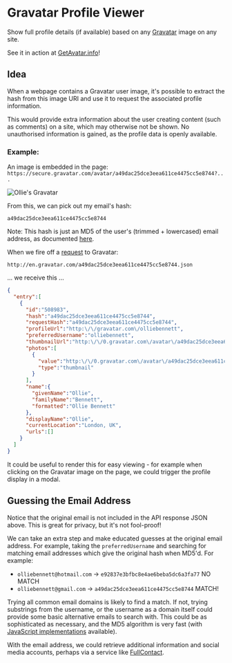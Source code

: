 # Gravatar Profile Viewer

Show full profile details (if available) based on any [Gravatar](http://en.gravatar.com/) image on any site.

See it in action at [GetAvatar.info](http://www.getavatar.info/)!

## Idea

When a webpage contains a Gravatar user image, it's possible to extract the hash from this image URI and use it to request the associated profile information.

This would provide extra information about the user creating content (such as comments) on a site, which may otherwise not be shown. No unauthorised information is gained, as the profile data is openly available.

### Example:

An image is embedded in the page: `https://secure.gravatar.com/avatar/a49dac25dce3eea611ce4475cc5e8744?...`

![Ollie's Gravatar](https://secure.gravatar.com/avatar/a49dac25dce3eea611ce4475cc5e8744?s=80)

From this, we can pick out my email's hash:

`a49dac25dce3eea611ce4475cc5e8744`

Note: This hash is just an MD5 of the user's (trimmed + lowercased) email address, as documented [here](https://en.gravatar.com/site/implement/hash/).

When we fire off a [request](https://en.gravatar.com/site/implement/profiles/json/) to Gravatar:

`http://en.gravatar.com/a49dac25dce3eea611ce4475cc5e8744.json`

... we receive this ...

```json
{
  "entry":[
    {
      "id":"508983",
      "hash":"a49dac25dce3eea611ce4475cc5e8744",
      "requestHash":"a49dac25dce3eea611ce4475cc5e8744",
      "profileUrl":"http:\/\/gravatar.com\/olliebennett",
      "preferredUsername":"olliebennett",
      "thumbnailUrl":"http:\/\/0.gravatar.com\/avatar\/a49dac25dce3eea611ce4475cc5e8744",
      "photos":[
        {
          "value":"http:\/\/0.gravatar.com\/avatar\/a49dac25dce3eea611ce4475cc5e8744",
          "type":"thumbnail"
        }
      ],
      "name":{
        "givenName":"Ollie",
        "familyName":"Bennett",
        "formatted":"Ollie Bennett"
      },
      "displayName":"Ollie",
      "currentLocation":"London, UK",
      "urls":[]
    }
  ]
}
```

It could be useful to render this for easy viewing - for example when clicking on the Gravatar image on the page, we could trigger the profile display in a modal.

## Guessing the Email Address

Notice that the original email is not included in the API response JSON above. This is great for privacy, but it's not fool-proof!

We can take an extra step and make educated guesses at the original email address. For example, taking the `preferredUsername` and searching for matching email addresses which give the original hash when MD5'd. For example:
- `olliebennett@hotmail.com` -> `e92837e3bfbc8e4ae6beba5dc6a3fa77` NO MATCH
- `olliebennett@gmail.com` -> `a49dac25dce3eea611ce4475cc5e8744` MATCH!

Trying all common email domains is likely to find a match. If not, trying substrings from the username, or the username as a domain itself could provide some basic alternative emails to search with. This could be as sophisticated as necessary, and the MD5 algorithm is very fast (with [JavaScript implementations](https://github.com/blueimp/JavaScript-MD5) available).

With the email address, we could retrieve additional information and social media accounts, perhaps via a service like [FullContact](https://www.fullcontact.com/).
